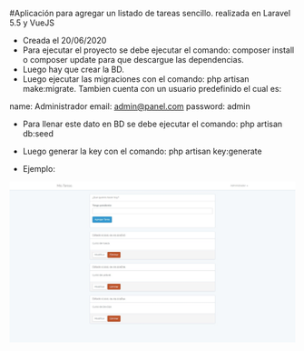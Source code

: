 #Aplicación para agregar un listado de tareas sencillo. realizada en Laravel 5.5 y VueJS
- Creada el 20/06/2020 
- Para ejecutar el proyecto se debe ejecutar el comando: composer install o composer update para que descargue las dependencias.
- Luego hay que crear la BD.
- Luego ejecutar las migraciones con el comando: php artisan make:migrate. Tambien cuenta con un usuario predefinido el cual es:

name: Administrador
email: admin@panel.com
password: admin

- Para llenar este dato en BD se debe ejecutar el comando: php artisan db:seed
- Luego generar la key con el comando: php artisan key:generate

- Ejemplo:
<img src="mis-tareas.jpg" alt="Mis-Tareas">

